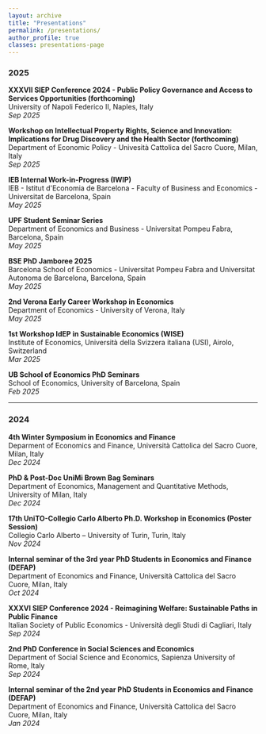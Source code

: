 ```yaml
---
layout: archive
title: "Presentations"
permalink: /presentations/
author_profile: true
classes: presentations-page
---
```


### 2025
**XXXVII SIEP Conference 2024 - Public Policy Governance and Access to Services Opportunities (forthcoming)** <br>
University of Napoli Federico II, Naples, Italy <br>
*Sep 2025*

**Workshop on Intellectual Property Rights, Science and Innovation: Implications for Drug Discovery and the Health Sector (forthcoming)** <br>
Department of Economic Policy - Univesità Cattolica del Sacro Cuore, Milan, Italy <br>
*Sep 2025*

**IEB Internal Work-in-Progress (IWIP)** <br>
IEB - Istitut d'Economia de Barcelona - Faculty of Business and Economics - Universitat de Barcelona, Spain <br>
*May 2025*

**UPF Student Seminar Series** <br>
Department of Economics and Business - Universitat Pompeu Fabra, Barcelona, Spain <br>
*May 2025*

**BSE PhD Jamboree 2025** <br>
Barcelona School of Economics - Universitat Pompeu Fabra and Universitat Autonoma de Barcelona, Barcelona, Spain <br>
*May 2025*

**2nd Verona Early Career Workshop in Economics** <br>
Department of Economics - University of Verona, Italy  <br>
*May 2025*

**1st Workshop IdEP in Sustainable Economics (WISE)** <br>
Institute of Economics, Università della Svizzera italiana (USI), Airolo, Switzerland <br>
*Mar 2025*

**UB School of Economics PhD Seminars** <br>
School of Economics, University of Barcelona, Spain  <br>
*Feb 2025*

---

### 2024

**4th Winter Symposium in Economics and Finance** <br>
Deparment of Economics and Finance, Università Cattolica del Sacro Cuore, Milan, Italy <br>
*Dec 2024*

**PhD & Post-Doc UniMi Brown Bag Seminars** <br>
Department of Economics, Management and Quantitative Methods, University of Milan, Italy <br>
*Dec 2024*

**17th UniTO-Collegio Carlo Alberto Ph.D. Workshop in Economics (Poster Session)** <br>
Collegio Carlo Alberto – University of Turin, Turin, Italy <br>
*Nov 2024*

**Internal seminar of the 3rd year PhD Students in Economics and Finance (DEFAP)** <br>
Department of Economics and Finance, Università Cattolica del Sacro Cuore, Milan, Italy <br>
*Oct 2024*

**XXXVI SIEP Conference 2024 - Reimagining Welfare: Sustainable Paths in Public Finance** <br>
Italian Society of Public Economics - Università degli Studi di Cagliari, Italy <br>
*Sep 2024*

**2nd PhD Conference in Social Sciences and Economics** <br>
Department of Social Science and Economics, Sapienza University of Rome, Italy <br>
*Sep 2024*

**Internal seminar of the 2nd year PhD Students in Economics and Finance (DEFAP)** <br>
Department of Economics and Finance, Università Cattolica del Sacro Cuore, Milan, Italy <br>
*Jan 2024*

